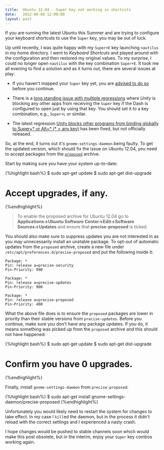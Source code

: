 ```yaml
---
title:  Ubuntu 12.04 - Super key not working in shortcuts
date:   2012-08-08 12:00:00
layout: post
---
```


If you are running the latest Ubuntu this Summer and are trying to configure your keyboard shortcuts to use the `Super` key, you may be out of luck.

Up until recently, I was quite happy with my `Super+E` key launching `nautilus` in my home directory. I went to *Keyboard Shortcuts* and played around with the configuration and then restored my original values. To my surprise, I could no longer open `nautilus` with the key combination `Super+E`.
It took me all evening to find a solution and as it turns out, there are several issues at play:

- If you haven't mapped your `Super` key yet, you are [advised to do so][map-super-key] before you continue.
- There is a [long standing issue with multiple regressions][long-standing-issue] where *Unity* is blocking any other apps from receiving the `Super` key if the Dash is configured to open just by using that key. You should set it to a key combination, e.g., `Super+L` or similar.
- The latest regression [Unity blocks other programs from binding globally to Super+* or Alt+* (* = any key)][latest-regression] has been fixed, but not officially released.

  [map-super-key]:       http://askubuntu.com/a/138136/49686
  [long-standing-issue]: https://bugs.launchpad.net/ubuntu/+source/unity/+bug/704231
  [latest-regression]:   https://bugs.launchpad.net/ubuntu/+source/gnome-settings-daemon/+bug/950160

So, at the end, it turns out it's `gnome-settings-daemon` being faulty. To get the updated version, which should fix the issue on Ubuntu 12.04, you need to accept packages from the [`proposed`][proposed] archive.

Start by making sure you have your system up-to-date:

{%highlight bash%}
$ sudo apt-get update
$ sudo apt-get dist-upgrade
# Accept upgrades, if any.
{%endhighlight%}

> To enable the proposed archive for Ubuntu 12.04 go to **Applications→Ubuntu Software Center→Edit→Software Sources→Updates** and ensure that **precise-proposed** is ticked.

You should also make sure to suppress updates you are not interested in as you may unnecessarily install an unstable package. To opt-out of automatic updates from the `proposed` archive, create a new file under `/etc/apt/preferences.d/precise-proposed` and put the following inside it:

```
Package: *
Pin: release a=precise-security
Pin-Priority: 990

Package: *
Pin: release a=precise-updates
Pin-Priority: 900

Package: *
Pin: release a=precise-proposed
Pin-Priority: 400
```

What the above file does is to ensure the `proposed` packages are lower in priority than their stable versions from `precise-updates`.
Before you continue, make sure you don't have any package updates. If you do, it means something was picked up from the `proposed` archive and this should not have happened:

{%highlight bash%}
$ sudo apt-get update
$ sudo apt-get dist-upgrade
# Confirm you have 0 upgrades.
{%endhighlight%}

Finally, install `gnome-settings-daemon` from `precise-proposed`:

{%highlight bash%}
$ sudo apt-get install gnome-settings-daemon/precise-proposed
{%endhighlight%}

Unfortunately you would likely need to restart the system for changes to take effect. In my case I `kill`ed the daemon, but in the process it didn't reload with the correct settings and I experienced a nasty crash.

  [proposed]: https://wiki.ubuntu.com/Testing/EnableProposed

I hope changes would be pushed to stable channels soon which would make this post obsolete, but in the interim, enjoy your `Super` key combos working again.
